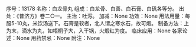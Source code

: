 序号：13178
名称：白龙骨丸
组成：白龙骨、白善、白石膏、白矾各等分。
出处：《普济方》卷二○一。
主治：吐泻。
加减：None
功效：None
用法用量：每服5-10丸，米饮汤送下。石膏是软者，北人谓之寒水石，故可煅。
制备方法：上为末，滴水为丸，如梧桐子大，入干锅，火煅红为度。
临床应用：None
各家论述：None
用药禁忌：None
附注：None
